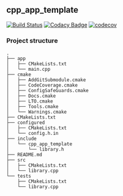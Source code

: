## cpp_app_template

[![Build Status](https://app.travis-ci.com/mmpaszkowski/cpp_app_template.svg?branch=master)](https://app.travis-ci.com/mmpaszkowski/cpp_app_template)
[![Codacy Badge](https://app.codacy.com/project/badge/Grade/bafce4de2a5549ecb62bd3617286728e)](https://www.codacy.com/gh/mmpaszkowski/cpp_app_template/dashboard?utm_source=github.com&amp;utm_medium=referral&amp;utm_content=mmpaszkowski/cpp_app_template&amp;utm_campaign=Badge_Grade)
[![codecov](https://codecov.io/gh/mmpaszkowski/cpp_static_lib_template/branch/master/graph/badge.svg?token=S2PIG8LUCW)](https://codecov.io/gh/mmpaszkowski/cpp_static_lib_template)

### Project structure
```shell
.
├── app
│   ├── CMakeLists.txt
│   └── main.cpp
├── cmake
│   ├── AddGitSubmodule.cmake
│   ├── CodeCoverage.cmake
│   ├── ConfigSafeGuards.cmake
│   ├── Docs.cmake
│   ├── LTO.cmake
│   ├── Tools.cmake
│   └── Warnings.cmake
├── CMakeLists.txt
├── configured
│   ├── CMakeLists.txt
│   └── config.h.in
├── include
│   └── cpp_app_template
│       └── library.h
├── README.md
├── src
│   ├── CMakeLists.txt
│   └── library.cpp
└── tests
    ├── CMakeLists.txt
    └── library.cpp
```
